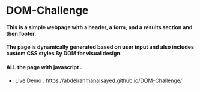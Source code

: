 # DOM-Challenge
#### This is a simple webpage with a header, a form, and a results section and then footer.
#### The page is dynamically generated based on user input and also includes custom CSS styles By DOM for visual design.
#### ALL the page with javascript .


- Live Demo : https://abdelrahmanalsayed.github.io/DOM-Challenge/




